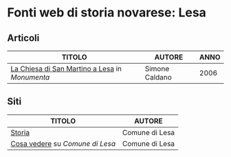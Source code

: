 # Fonti web di storia novarese: Lesa

## Articoli

| TITOLO                                                                                                                    | AUTORE         | ANNO |
|---------------------------------------------------------------------------------------------------------------------------|----------------|------|
| [La Chiesa di San Martino a Lesa](http://archeocarta.org/wp-content/uploads/2014/10/Lesa_San_Martino_.pdf) in *Monumenta* | Simone Caldano | 2006 |

## Siti

| TITOLO                                                                                              | AUTORE         |
|-----------------------------------------------------------------------------------------------------|----------------|
| [Storia](https://www.comune.lesa.no.it/it-it/vivere-il-comune/storia)                               | Comune di Lesa |
| [Cosa vedere](https://www.comune.lesa.no.it/it-it/vivere-il-comune/cosa-vedere) su *Comune di Lesa* | Comune di Lesa |
